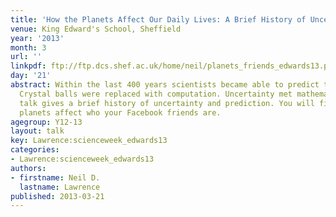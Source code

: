 ```yaml
---
title: 'How the Planets Affect Our Daily Lives: A Brief History of Uncertainty'
venue: King Edward's School, Sheffield
year: '2013'
month: 3
url: ''
linkpdf: ftp://ftp.dcs.shef.ac.uk/home/neil/planets_friends_edwards13.pdf
day: '21'
abstract: Within the last 400 years scientists became able to predict the future.
  Crystal balls were replaced with computation. Uncertainty met mathematics. This
  talk gives a brief history of uncertainty and prediction. You will find out how
  planets affect who your Facebook friends are.
agegroup: Y12-13
layout: talk
key: Lawrence:scienceweek_edwards13
categories:
- Lawrence:scienceweek_edwards13
authors:
- firstname: Neil D.
  lastname: Lawrence
published: 2013-03-21
---
```

